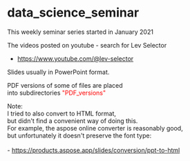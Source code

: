 # data\_science\_seminar

This weekly seminar series started in January 2021

The videos posted on youtube - search for Lev Selector
 - https://www.youtube.com/@lev-selector

Slides usually in PowerPoint format.

PDF versions of some of files are placed <br>
into subdirectories <font color="red">"PDF\_versions"</font>

Note:<br>
I tried to also convert to HTML format, <br>
but didn't find a convenient way of doing this.<br>
For example, the aspose online converter is reasonably good,<br>
but unfortunately it doesn't preserve the font type:<br>
<br>
 \- <a href="https://products.aspose.app/slides/conversion/ppt-to-html"
      target="_blank">https://products.aspose.app/slides/conversion/ppt-to-html</a><br/>
<br/>
      
